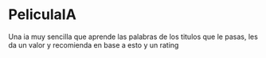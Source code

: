 # PeliculaIA

Una ia muy sencilla que aprende las palabras de los titulos que le pasas, les da un valor y recomienda en base a esto y un rating
